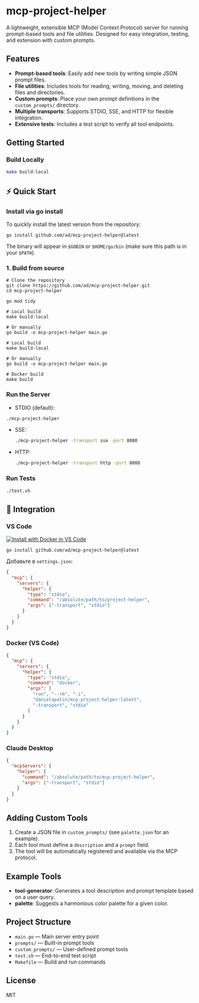 # mcp-project-helper

A lightweight, extensible MCP (Model Context Protocol) server for running prompt-based tools and file utilities. Designed for easy integration, testing, and extension with custom prompts.

## Features
- **Prompt-based tools**: Easily add new tools by writing simple JSON prompt files.
- **File utilities**: Includes tools for reading, writing, moving, and deleting files and directories.
- **Custom prompts**: Place your own prompt definitions in the `custom_prompts/` directory.
- **Multiple transports**: Supports STDIO, SSE, and HTTP for flexible integration.
- **Extensive tests**: Includes a test script to verify all tool endpoints.

## Getting Started

### Build Locally
```sh
make build-local
```

## ⚡ Quick Start

### Install via go install

To quickly install the latest version from the repository:

```fish
go install github.com/ad/mcp-project-helper@latest
```

The binary will appear in `$GOBIN` or `$HOME/go/bin` (make sure this path is in your `$PATH`).

### 1. Build from source
```fish
# Clone the repository
git clone https://github.com/ad/mcp-project-helper.git
cd mcp-project-helper

go mod tidy

# Local build
make build-local

# Or manually
go build -o mcp-project-helper main.go

# Local build
make build-local

# Or manually
go build -o mcp-project-helper main.go

# Docker build
make build
```

### Run the Server
- STDIO (default):
```sh
./mcp-project-helper
```

- SSE:
  ```sh
  ./mcp-project-helper -transport sse -port 8080
  ```
- HTTP:
  ```sh
  ./mcp-project-helper -transport http -port 8080
  ```

### Run Tests
```sh
./test.sh
```


## 🔌 Integration

### VS Code

[![Install with Docker in VS Code](https://img.shields.io/badge/VS_Code-Docker-0098FF?style=flat-square&logo=visualstudiocode&logoColor=white)](https://insiders.vscode.dev/redirect/mcp/install?name=helper&config=%7B%22type%22%3A%22stdio%22%2C%22command%22%3A%22/Users/username/go/bin/mcp-project-helper%22%2C%22args%22%3A%5B%22-transport%22%2C%22stdio%22%2C%22-prompts-path%22%2C%22/path/to/your/custom/prompts%22%5D%7D) 

```
go install github.com/ad/mcp-project-helper@latest
```

Добавьте в `settings.json`:
```json
{
  "mcp": {
    "servers": {
      "helper": {
        "type": "stdio",
        "command": "/absolute/path/to/project-helper",
        "args": ["-transport", "stdio"]
      }
    }
  }
}
```

### Docker (VS Code)
```json
{
  "mcp": {
    "servers": {
      "helper": {
        "type": "stdio",
        "command": "docker",
        "args": [
          "run", "--rm", "-i",
          "danielapatin/mcp-project-helper:latest",
          "-transport", "stdio"
        ]
      }
    }
  }
}
```

### Claude Desktop
```json
{
  "mcpServers": {
    "helper": {
      "command": "/absolute/path/to/mcp-project-helper",
      "args": ["-transport", "stdio"]
    }
  }
}
```

## Adding Custom Tools
1. Create a JSON file in `custom_prompts/` (see `palette.json` for an example).
2. Each tool must define a `description` and a `prompt` field.
3. The tool will be automatically registered and available via the MCP protocol.

## Example Tools
- **tool-generator**: Generates a tool description and prompt template based on a user query.
- **palette**: Suggests a harmonious color palette for a given color.

## Project Structure
- `main.go` — Main server entry point
- `prompts/` — Built-in prompt tools
- `custom_prompts/` — User-defined prompt tools
- `test.sh` — End-to-end test script
- `Makefile` — Build and run commands

## License
MIT